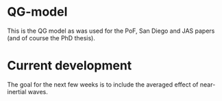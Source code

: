 # QG-model

This is the QG model as was used for the PoF, San Diego and JAS papers (and of course the PhD thesis).

# Current development

The goal for the next few weeks is to include the averaged effect of near-inertial waves. 
